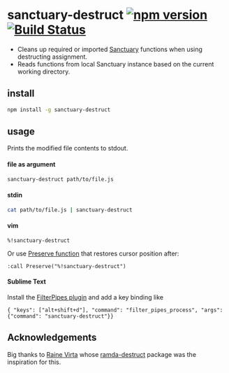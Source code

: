 # sanctuary-destruct [![npm version](https://badge.fury.io/js/sanctuary-destruct.svg)](https://www.npmjs.com/package/sanctuary-destruct) [![Build Status](https://travis-ci.org/bijoythomas/sanctuary-destruct.svg?branch=master)](https://travis-ci.org/bijoythomas/sanctuary-destruct)

- Cleans up required or imported [Sanctuary](https://sanctuary.js.org/) functions when
  using destructing assignment.
- Reads functions from local Sanctuary instance based on the current working
  directory.

## install

```sh
npm install -g sanctuary-destruct
```

## usage

Prints the modified file contents to stdout.

#### file as argument

```sh
sanctuary-destruct path/to/file.js
```

#### stdin

```sh
cat path/to/file.js | sanctuary-destruct
```

#### vim

```
%!sanctuary-destruct
```

Or use [Preserve function](https://technotales.wordpress.com/2010/03/31/preserve-a-vim-function-that-keeps-your-state/)
that restores cursor position after:

```
:call Preserve("%!sanctuary-destruct")
```


#### Sublime Text
Install the [FilterPipes plugin](https://packagecontrol.io/packages/FilterPipes) and add a key binding like
```
{ "keys": ["alt+shift+d"], "command": "filter_pipes_process", "args": {"command": "sanctuary-destruct"}}
```

## Acknowledgements

Big thanks to [Raine Virta](https://github.com/raine) whose [ramda-destruct](https://github.com/raine/ramda-destruct) package was the inspiration for this.
